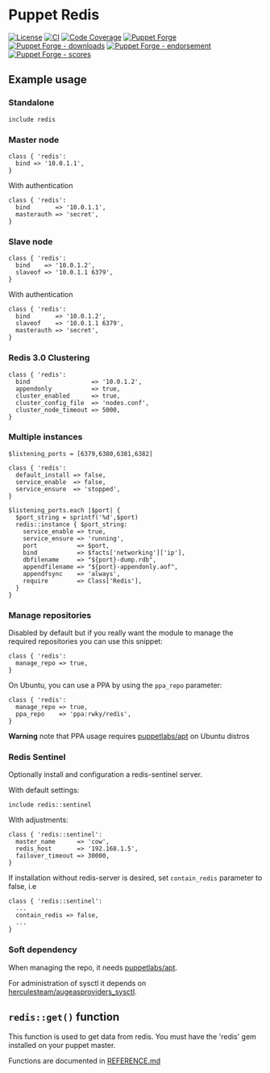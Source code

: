# Puppet Redis

[![License](https://img.shields.io/github/license/voxpupuli/puppet-redis.svg)](https://github.com/voxpupuli/puppet-redis/blob/master/LICENSE)
[![CI](https://github.com/voxpupuli/puppet-redis/actions/workflows/ci.yml/badge.svg)](https://github.com/voxpupuli/puppet-redis/actions/workflows/ci.yml)
[![Code Coverage](https://coveralls.io/repos/github/voxpupuli/puppet-redis/badge.svg?branch=master)](https://coveralls.io/github/voxpupuli/puppet-redis)
[![Puppet Forge](https://img.shields.io/puppetforge/v/puppet/redis.svg)](https://forge.puppetlabs.com/puppet/redis)
[![Puppet Forge - downloads](https://img.shields.io/puppetforge/dt/puppet/redis.svg)](https://forge.puppetlabs.com/puppet/redis)
[![Puppet Forge - endorsement](https://img.shields.io/puppetforge/e/puppet/redis.svg)](https://forge.puppetlabs.com/puppet/redis)
[![Puppet Forge - scores](https://img.shields.io/puppetforge/f/puppet/redis.svg)](https://forge.puppetlabs.com/puppet/redis)

## Example usage

### Standalone

```puppet
include redis
```

### Master node

```puppet
class { 'redis':
  bind => '10.0.1.1',
}
```

With authentication

```puppet
class { 'redis':
  bind       => '10.0.1.1',
  masterauth => 'secret',
}
```

### Slave node

```puppet
class { 'redis':
  bind    => '10.0.1.2',
  slaveof => '10.0.1.1 6379',
}
```

With authentication

```puppet
class { 'redis':
  bind       => '10.0.1.2',
  slaveof    => '10.0.1.1 6379',
  masterauth => 'secret',
}
```

### Redis 3.0 Clustering

```puppet
class { 'redis':
  bind                 => '10.0.1.2',
  appendonly           => true,
  cluster_enabled      => true,
  cluster_config_file  => 'nodes.conf',
  cluster_node_timeout => 5000,
}
```

### Multiple instances


```puppet
$listening_ports = [6379,6380,6381,6382]

class { 'redis':
  default_install => false,
  service_enable  => false,
  service_ensure  => 'stopped',
}

$listening_ports.each |$port| {
  $port_string = sprintf('%d',$port)
  redis::instance { $port_string:
    service_enable => true,
    service_ensure => 'running',
    port           => $port,
    bind           => $facts['networking']['ip'],
    dbfilename     => "${port}-dump.rdb",
    appendfilename => "${port}-appendonly.aof",
    appendfsync    => 'always',
    require        => Class['Redis'],
  }
}
```

### Manage repositories

Disabled by default but if you really want the module to manage the required
repositories you can use this snippet:

```puppet
class { 'redis':
  manage_repo => true,
}
```

On Ubuntu, you can use a PPA by using the `ppa_repo` parameter:

```puppet
class { 'redis':
  manage_repo => true,
  ppa_repo    => 'ppa:rwky/redis',
}
```

**Warning** note that PPA usage requires [puppetlabs/apt](https://forge.puppet.com/puppetlabs/apt) on Ubuntu distros

### Redis Sentinel

Optionally install and configuration a redis-sentinel server.

With default settings:

```puppet
include redis::sentinel
```

With adjustments:

```puppet
class { 'redis::sentinel':
  master_name      => 'cow',
  redis_host       => '192.168.1.5',
  failover_timeout => 30000,
}
```

If installation without redis-server is desired, set `contain_redis` parameter to false, i.e
```puppet
class { 'redis::sentinel':
  ...
  contain_redis => false,
  ...
}
```

### Soft dependency

When managing the repo, it needs [puppetlabs/apt](https://forge.puppet.com/puppetlabs/apt).

For administration of sysctl it depends on [herculesteam/augeasproviders_sysctl](https://forge.puppet.com/herculesteam/augeasproviders_sysctl).

## `redis::get()` function

This function is used to get data from redis.
You must have the 'redis' gem installed on your puppet master.

Functions are documented in [REFERENCE.md](REFERENCE.md)

